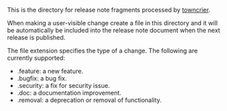 This is the directory for release note fragments processed by
[towncrier](https://github.com/hawkowl/towncrier).

When making a user-visible change create a file in this directory and it will be automatically be
included into the release note document when the next release is published.

The file extension specifies the type of a change. The following are currently supported:

 - .feature: a new feature.
 - .bugfix: a bug fix.
 - .security: a fix for security issue.
 - .doc: a documentation improvement.
 - .removal: a deprecation or removal of functionality.
